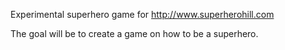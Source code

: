 Experimental superhero game for http://www.superherohill.com

The goal will be to create a game on how to be a superhero.

